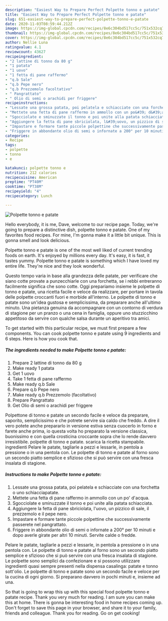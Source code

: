 ```yaml
---
description: "Easiest Way to Prepare Perfect Polpette tonno e patate"
title: "Easiest Way to Prepare Perfect Polpette tonno e patate"
slug: 651-easiest-way-to-prepare-perfect-polpette-tonno-e-patate
date: 2020-11-03T08:59:44.212Z
image: https://img-global.cpcdn.com/recipes/8e6c304bd517cc5c/751x532cq70/polpette-tonno-e-patate-recipe-main-photo.jpg
thumbnail: https://img-global.cpcdn.com/recipes/8e6c304bd517cc5c/751x532cq70/polpette-tonno-e-patate-recipe-main-photo.jpg
cover: https://img-global.cpcdn.com/recipes/8e6c304bd517cc5c/751x532cq70/polpette-tonno-e-patate-recipe-main-photo.jpg
author: Nellie Luna
ratingvalue: 4.1
reviewcount: 43627
recipeingredient:
- "2 lattine di tonno da 80 g"
- "1 patata"
- "1 uovo"
- "1 fetta di pane raffermo"
- "q.b Sale"
- "q.b Pepe nero"
- "q.b Prezzemolo facoltativo"
- " Pangrattato"
- " Olio di semi o arachidi per friggere"
recipeinstructions:
- "Lessate una grossa patata, poi pelatela e schiacciate con una forchetta o uno schiacciapatate."
- "Mettete una fetta di pane raffermo in ammollo con un po&#39; d&#39;acqua."
- "Sgocciolate e sminuzzate il tonno e poi unite alla patata schiacciata."
- "Aggiungere la fetta di pane sbriciolata, l&#39;uovo, un pizzico di sale, il prezzemolo e il pepe nero."
- "Impastare e formare tante piccole polpettine che successivamente passerete nel pangrattato."
- "Friggere in abbondante olio di semi o infornate a 200° per 10 minuti e dopo averle girate per altri 10 minuti. Servite calde o fredde."
categories:
- Recipe
tags:
- polpette
- tonno
- e

katakunci: polpette tonno e 
nutrition: 212 calories
recipecuisine: American
preptime: "PT40M"
cooktime: "PT38M"
recipeyield: "4"
recipecategory: Lunch

---
```



![Polpette tonno e patate](https://img-global.cpcdn.com/recipes/8e6c304bd517cc5c/751x532cq70/polpette-tonno-e-patate-recipe-main-photo.jpg)

Hello everybody, it is me, Dave, welcome to our recipe page. Today, we're going to prepare a distinctive dish, polpette tonno e patate. One of my favorites food recipes. For mine, I'm gonna make it a little bit unique. This is gonna smell and look delicious.

Polpette tonno e patate is one of the most well liked of current trending foods on earth. It's enjoyed by millions every day. It's easy, it is fast, it tastes yummy. Polpette tonno e patate is something which I have loved my entire life. They're nice and they look wonderful.

Questo tempo varia in base alla grandezza delle patate, per verificare che siano cotte provate a punzecchiarle con una forchetta, se i rebbi entreranno facilmente significa che sono cotte. Oggi prepariamo insieme le polpette di tonno e patate, una ricetta facile e veloce da realizzare, per portare in tavola delle polpette croccanti fuori e morbide all&#39;interno. Le polpette di tonno e patate sono un&#39;idea gustosa e semplicissima, da preparare anche all&#39;ultimo minuto. Una pietanza genuina da accompagnare con un contorno di verdura di stagione per un pranzo o una cena in famiglia, oppure uno stuzzicchino appetitoso da servire con qualche salsa durante un aperitivo tra amici.


To get started with this particular recipe, we must first prepare a few components. You can cook polpette tonno e patate using 9 ingredients and 6 steps. Here is how you cook that.

<!--inarticleads1-->

##### The ingredients needed to make Polpette tonno e patate:

1. Prepare 2 lattine di tonno da 80 g
1. Make ready 1 patata
1. Get 1 uovo
1. Take 1 fetta di pane raffermo
1. Make ready q.b Sale
1. Prepare q.b Pepe nero
1. Make ready q.b Prezzemolo (facoltativo)
1. Prepare  Pangrattato
1. Get  Olio di semi o arachidi per friggere


Polpettone di tonno e patate un secondo facile e veloce da preparare, saporito, semplicissimo e che potrete servire sia caldo che freddo. A dire il vero potete anche prepararlo in versione estiva senza cuocerlo in forno e farete anche prima, io questa volta ho preparato la versione classica, buonissimo e con quella crosticina croccante sopra che lo rende davvero irresistibile. polpette di tonno e patate. scarica la ricetta stampabile. ingredienti Pelare le patate, tagliarle a pezzi e lessarle, in pentola a pressione o in una pentola con. Le polpette di tonno e patate al forno sono un secondo piatto semplice e sfizioso che si può servire con una fresca insalata di stagione. 

<!--inarticleads2-->

##### Instructions to make Polpette tonno e patate:

1. Lessate una grossa patata, poi pelatela e schiacciate con una forchetta o uno schiacciapatate.
1. Mettete una fetta di pane raffermo in ammollo con un po&#39; d&#39;acqua.
1. Sgocciolate e sminuzzate il tonno e poi unite alla patata schiacciata.
1. Aggiungere la fetta di pane sbriciolata, l&#39;uovo, un pizzico di sale, il prezzemolo e il pepe nero.
1. Impastare e formare tante piccole polpettine che successivamente passerete nel pangrattato.
1. Friggere in abbondante olio di semi o infornate a 200° per 10 minuti e dopo averle girate per altri 10 minuti. Servite calde o fredde.


Pelare le patate, tagliarle a pezzi e lessarle, in pentola a pressione o in una pentola con. Le polpette di tonno e patate al forno sono un secondo piatto semplice e sfizioso che si può servire con una fresca insalata di stagione. Le polpette sono semplici da confezionare e si possono utilizzare ingredienti quasi sempre presenti nella dispensa casalinga: patate e tonno sott&#39;olio. Le polpette di tonno e patate sono un secondo facile e veloce per la cucina di ogni giorno. Si preparano davvero in pochi minuti e, insieme ad una. 

So that is going to wrap this up with this special food polpette tonno e patate recipe. Thank you very much for reading. I am sure you can make this at home. There is gonna be interesting food in home recipes coming up. Don't forget to save this page in your browser, and share it to your family, friends and colleague. Thank you for reading. Go on get cooking!

